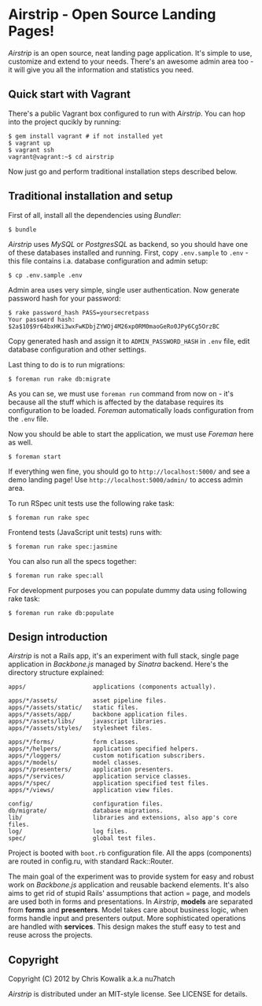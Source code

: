 # Airstrip - Open Source Landing Pages!

_Airstrip_ is an open source, neat landing page application. It's simple to
use, customize and extend to your needs. There's an awesome admin area
too - it will give you all the information and statistics you need.

## Quick start with Vagrant

There's a public Vagrant box configured to run with _Airstrip_. You can hop
into the project qucikly by running:

    $ gem install vagrant # if not installed yet
    $ vagrant up
    $ vagrant ssh
    vagrant@vagrant:~$ cd airstrip

Now just go and perform traditional installation steps described below.

## Traditional installation and setup

First of all, install all the dependencies using _Bundler_:

    $ bundle

_Airstrip_ uses _MySQL_ or _PostgresSQL_ as backend, so you should have
one of these databases installed and running. First, copy `.env.sample`
to `.env` - this file contains i.a. database configuration and admin setup:

    $ cp .env.sample .env

Admin area uses very simple, single user authentication. Now generate
password hash for your password:

    $ rake password_hash PASS=yoursecretpass
    Your password hash: $2a$10$9r64bxHKi3wxFwKDbjZYWOj4M26xp0RM0maoGeRo0JPy6Cg5OrzBC

Copy generated hash and assign it to `ADMIN_PASSWORD_HASH` in `.env` file,
edit database configuration and other settings.

Last thing to do is to run migrations:

    $ foreman run rake db:migrate

As you can se, we must use `foreman run` command from now on - it's because
all the stuff which is affected by the database requires its configuration
to be loaded. _Foreman_ automatically loads configuration from the `.env`
file.

Now you should be able to start the application, we must use _Foreman_
here as well.

    $ foreman start

If everything wen fine, you should go to `http://localhost:5000/` and see
a demo landing page! Use `http://localhost:5000/admin/` to access admin
area.

To run RSpec unit tests use the following rake task:

    $ foreman run rake spec

Frontend tests (JavaScript unit tests) runs with:

    $ foreman run rake spec:jasmine

You can also run all the specs together:

    $ foreman run rake spec:all
    
For development purposes you can populate dummy data using following
rake task:

    $ foreman run rake db:populate

## Design introduction

_Airstrip_ is not a Rails app, it's an experiment with full stack, single
page application in _Backbone.js_ managed by _Sinatra_ backend. Here's
the directory structure explained:

    apps/                   applications (components actually).

    apps/*/assets/          asset pipeline files.
    apps/*/assets/static/   static files.
    apps/*/assets/app/      backbone application files.
    apps/*/assets/libs/     javascript libraries.
    apps/*/assets/styles/   stylesheet files.

    apps/*/forms/           form classes.
    apps/*/helpers/         application specified helpers. 
    apps/*/loggers/         custom notification subscribers.
    apps/*/models/          model classes.
    apps/*/presenters/      application presenters.
    apps/*/services/        application service classes.
    apps/*/spec/            application specified test files.  
    apps/*/views/           application view files.

    config/                 configuration files.
    db/migrate/             database migrations.
    lib/                    libraries and extensions, also app's core files.
    log/                    log files.
    spec/                   global test files.

Project is booted with `boot.rb` configuration file. All the apps (components)
are routed in config.ru, with standard Rack::Router.

The main goal of the experiment was to provide system for easy and robust
work on _Backbone.js_ application and reusable backend elements. It's also
aims to get rid of stupid Rails' assumptions that action = page, and models
are used both in forms and presentations. In _Airstrip_, **models** are separated
from **forms** and **presenters**. Model takes care about business logic, when
forms handle input and presenters output. More sophisticated operations
are handled with **services**. This design makes the stuff easy to test
and reuse across the projects.

## Copyright

Copyright (C) 2012 by Chris Kowalik a.k.a nu7hatch

_Airstrip_ is distributed under an MIT-style license. See LICENSE for details.
